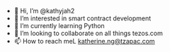 - 👋 Hi, I’m @kathyjah2
- 👀 I’m interested in smart contract development
- 🌱 I’m currently learning Python
- 💞️ I’m looking to collaborate on all things tezos.com
- 📫 How to reach meL katherine.ng@tzapac.com

<!---
kathyjah2/kathyjah2 is a ✨ special ✨ repository because its `README.md` (this file) appears on your GitHub profile.
You can click the Preview link to take a look at your changes.
--->
